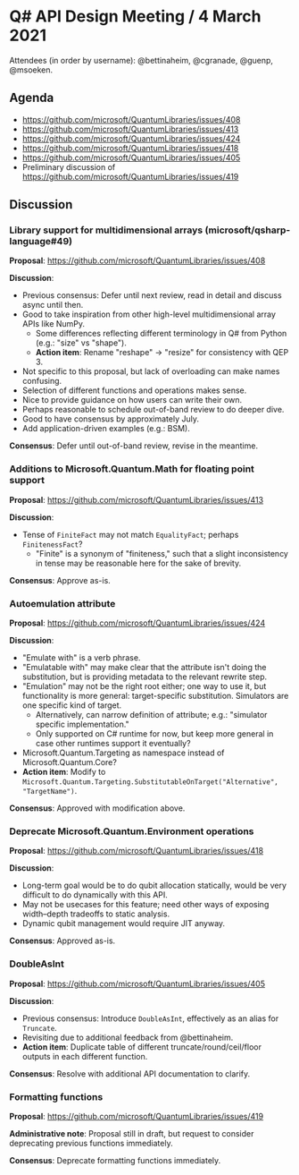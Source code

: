 # Q# API Design Meeting / 4 March 2021

Attendees (in order by username): @bettinaheim, @cgranade, @guenp, @msoeken.

## Agenda

- https://github.com/microsoft/QuantumLibraries/issues/408
- https://github.com/microsoft/QuantumLibraries/issues/413
- https://github.com/microsoft/QuantumLibraries/issues/424
- https://github.com/microsoft/QuantumLibraries/issues/418
- https://github.com/microsoft/QuantumLibraries/issues/405
- Preliminary discussion of https://github.com/microsoft/QuantumLibraries/issues/419

## Discussion

### Library support for multidimensional arrays (microsoft/qsharp-language#49)

**Proposal**: https://github.com/microsoft/QuantumLibraries/issues/408

**Discussion**:

- Previous consensus: Defer until next review, read in detail and discuss async until then.
- Good to take inspiration from other high-level multidimensional array APIs like NumPy.
  - Some differences reflecting different terminology in Q# from Python (e.g.: "size" vs "shape").
  - **Action item**: Rename "reshape" → "resize" for consistency with QEP 3.
- Not specific to this proposal, but lack of overloading can make names confusing.
- Selection of different functions and operations makes sense.
- Nice to provide guidance on how users can write their own.
- Perhaps reasonable to schedule out-of-band review to do deeper dive.
- Good to have consensus by approximately July.
- Add application-driven examples (e.g.: BSM).

**Consensus**: Defer until out-of-band review, revise in the meantime.

<!--  -->

### Additions to Microsoft.Quantum.Math for floating point support

**Proposal**: https://github.com/microsoft/QuantumLibraries/issues/413

**Discussion**:

- Tense of `FiniteFact` may not match `EqualityFact`; perhaps `FinitenessFact`?
  - "Finite" is a synonym of "finiteness," such that a slight inconsistency in tense may be reasonable here for the sake of brevity.

**Consensus**: Approve as-is.

<!--  -->

### Autoemulation attribute

**Proposal**: https://github.com/microsoft/QuantumLibraries/issues/424

**Discussion**:

- "Emulate with" is a verb phrase.
- "Emulatable with" may make clear that the attribute isn't doing the substitution, but is providing metadata to the relevant rewrite step.
- "Emulation" may not be the right root either; one way to use it, but functionality is more general: target-specific substitution. Simulators are one specific kind of target.
  - Alternatively, can narrow definition of attribute; e.g.: "simulator specific implementation."
  - Only supported on C# runtime for now, but keep more general in case other runtimes support it eventually?
- Microsoft.Quantum.Targeting as namespace instead of Microsoft.Quantum.Core?
- **Action item**: Modify to `Microsoft.Quantum.Targeting.SubstitutableOnTarget("Alternative", "TargetName")`.

**Consensus**: Approved with modification above.

<!--  -->

### Deprecate Microsoft.Quantum.Environment operations

**Proposal**: https://github.com/microsoft/QuantumLibraries/issues/418

**Discussion**:

- Long-term goal would be to do qubit allocation statically, would be very difficult to do dynamically with this API.
- May not be usecases for this feature; need other ways of exposing width–depth tradeoffs to static analysis.
- Dynamic qubit management would require JIT anyway.

**Consensus**: Approved as-is.

<!--  -->

### DoubleAsInt

**Proposal**: https://github.com/microsoft/QuantumLibraries/issues/405

**Discussion**:

- Previous consensus: Introduce `DoubleAsInt`, effectively as an alias for `Truncate`.
- Revisiting due to additional feedback from @bettinaheim.
- **Action item**: Duplicate table of different truncate/round/ceil/floor outputs in each different function.

**Consensus**: Resolve with additional API documentation to clarify.

<!--  -->


### Formatting functions

**Proposal**: https://github.com/microsoft/QuantumLibraries/issues/419

**Administrative note**: Proposal still in draft, but request to consider deprecating previous functions immediately.

**Consensus**: Deprecate formatting functions immediately.
 